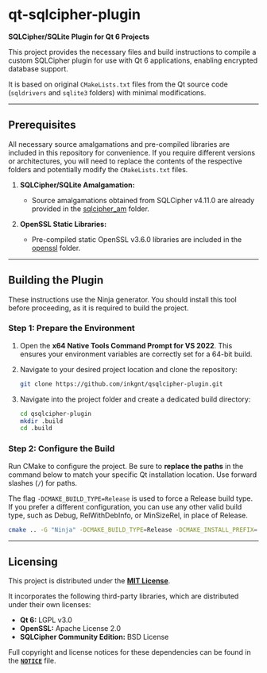 # qt-sqlcipher-plugin

**SQLCipher/SQLite Plugin for Qt 6 Projects**

This project provides the necessary files and build instructions to compile a custom SQLCipher plugin for use with Qt 6 applications, enabling encrypted database support.

It is based on original `CMakeLists.txt` files from the Qt source code (`sqldrivers` and `sqlite3` folders) with minimal modifications.

---

## Prerequisites

All necessary source amalgamations and pre-compiled libraries are included in this repository for convenience. If you require different versions or architectures, you will need to replace the contents of the respective folders and potentially modify the `CMakeLists.txt` files.

1.  **SQLCipher/SQLite Amalgamation:**
    *   Source amalgamations obtained from SQLCipher v4.11.0 are already provided in the [sqlcipher_am](sqlcipher_am) folder.

2.  **OpenSSL Static Libraries:**
    *   Pre-compiled static OpenSSL v3.6.0 libraries are included in the [openssl](openssl) folder.

---

## Building the Plugin

These instructions use the Ninja generator. You should install this tool before proceeding, as it is required to build the project.

### Step 1: Prepare the Environment

1.  Open the **x64 Native Tools Command Prompt for VS 2022**. This ensures your environment variables are correctly set for a 64-bit build.
2.  Navigate to your desired project location and clone the repository:

    ```bash
    git clone https://github.com/inkgnt/qsqlcipher-plugin.git
    ```

3.  Navigate into the project folder and create a dedicated build directory:

    ```bash
    cd qsqlcipher-plugin
    mkdir .build
    cd .build
    ```

### Step 2: Configure the Build

Run CMake to configure the project. Be sure to **replace the paths** in the command below to match your specific Qt installation location. Use forward slashes (`/`) for paths.

The flag `-DCMAKE_BUILD_TYPE=Release` is used to force a Release build type. If you prefer a different configuration, you can use any other valid build type, such as Debug, RelWithDebInfo, or MinSizeRel, in place of Release.

```bash
cmake .. -G "Ninja" -DCMAKE_BUILD_TYPE=Release -DCMAKE_INSTALL_PREFIX=../.install -DQt6_DIR=c:/Qt/6.7.3/msvc2022_64/lib/cmake/Qt6
```

---

## Licensing

This project is distributed under the **[MIT License](LICENSE)**.

It incorporates the following third-party libraries, which are distributed under their own licenses:

*   **Qt 6:** LGPL v3.0
*   **OpenSSL:** Apache License 2.0
*   **SQLCipher Community Edition:** BSD License

Full copyright and license notices for these dependencies can be found in the **[`NOTICE`](NOTICE)** file.
